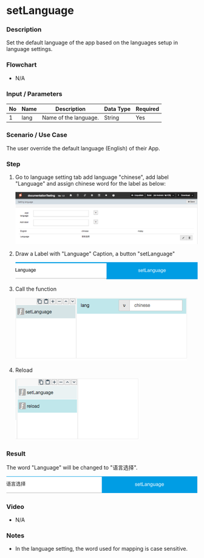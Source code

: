 # setLanguage

### Description

Set the default language of the app based on the languages setup in language settings.

### Flowchart

- N/A

### Input / Parameters

| No | Name | Description | Data Type | Required |
| ------ | ------ | ------ |------ | ------ |
| 1 | lang | Name of the language. | String | Yes | 


### Scenario / Use Case

The user override the default language (English) of their App.

### Step

1. Go to language setting tab add language "chinese", add label "Language" and assign chinese word for the label as below:

    ![](setLanguage1.png?raw=true)
    
2. Draw a Label with "Language" Caption, a button "setLanguage"

    ![](setLanguage2.png?raw=true)
    
3. Call the function

    ![](setLanguage3.png?raw=true)
    
4. Reload

    ![](setLanguage4.png?raw=true)


### Result

The word "Language" will be changed to "语言选择". <br />

![Flowchart](setLanguage5.png?raw=true)

### Video

- N/A
<!--[![Video](http://i.imgur.com/Ot5DWAW.png)](https://youtu.be/StTqXEQ2l-Y?t=35s)-->

### Notes

- In the language setting, the word used for mapping is case sensitive.